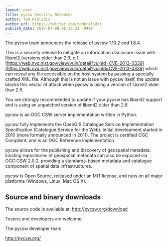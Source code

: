 ```yaml
---
layout: post
title: pycsw Security Releases
author: Tom Kralidis
author_url: https://twitter.com/tomkralidis
publish_date: 2015-07-08 06:36:33 -0400
---
```


The pycsw team announces the release of pycsw 1.10.2 and 1.8.4.

This is a security release to mitigate an information disclosure issue
with libxml2 (versions older than 2.9, c.f.
[https://web.nvd.nist.gov/view/vuln/detail?vulnId=CVE-2013-0339](https://web.nvd.nist.gov/view/vuln/detail?vulnId=CVE-2013-0339) which
can reveal any file accessible on the host system by passing a
specially crafted XML file. Although this is not an issue with
pycsw itself, the update blocks this vector of attack when pycsw
is using a version of libxml2 older than 2.9.

You are strongly recommended to update if your pycsw has libxml2
support and is using an unpatched version of libxml2 older than 2.8.

pycsw is an OGC CSW server implementation written in Python.

pycsw fully implements the OpenGIS Catalogue Service Implementation Specification (Catalogue Service for the Web). Initial development started in 2010 (more formally announced in 2011). The project is certified OGC Compliant, and is an OGC Reference Implementation.

pycsw allows for the publishing and discovery of geospatial metadata. Existing repositories of geospatial metadata can also be exposed via OGC:CSW 2.0.2, providing a standards-based metadata and catalogue component of spatial data infrastructures.

pycsw is Open Source, released under an MIT license, and runs on all major platforms (Windows, Linux, Mac OS X).

Source and binary downloads
---------------------------

The source code is available at: http://pycsw.org/download

Testers and developers are welcome.

The pycsw developer team.

http://pycsw.org/
